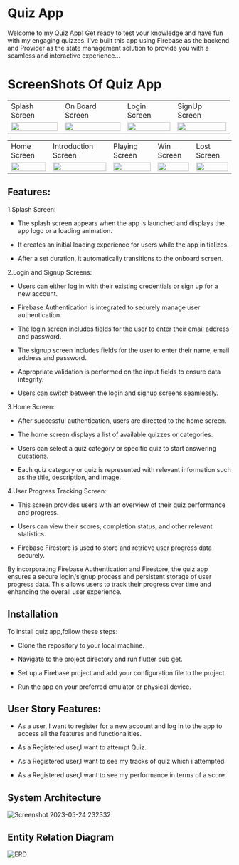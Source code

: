 # Quiz App

Welcome to my Quiz App! Get ready to test your knowledge and have fun with my engaging quizzes. I've built this app using Firebase as the backend and Provider as the state management solution to provide you with a seamless and interactive experience...

# ScreenShots Of Quiz App
<table style="width: 500px;">
  <tr>
    <td>Splash Screen</td>
    <td>On Board Screen</td>
    <td>Login Screen</td>
    <td>SignUp Screen</td>
    
  </tr>
  <tr>
    <td><img src="https://github.com/hamxamehboob/Quiz-App/assets/97390895/6a3662e1-b884-4a77-8bd7-07d29ffcc096.jpg" style="width: 100%;"></td>
    <td><img src="https://github.com/hamxamehboob/Quiz-App/assets/97390895/6b1b1c32-cc46-406b-8d39-70e1c33bcdc2.jpg" style="width: 100%;"></td>
    <td><img src="https://github.com/hamxamehboob/Quiz-App/assets/97390895/15b98aaa-887e-43b8-ad10-77a469a311c6.jpg" style="width: 100%;"></td>
    <td><img src="https://github.com/hamxamehboob/Quiz-App/assets/97390895/84e5c6a3-7ec7-4284-82aa-b9c76582b513.jpg" style="width: 100%;"></td>
   
  </tr>
</table>
<table>
  <tr>
    <td>Home Screen</td>
    <td>Introduction Screen</td>
    <td>Playing Screen</td>
    <td>Win Screen</td>
    <td>Lost Screen</td>
  </tr>  
  <tr>
     <td><img src="https://github.com/hamxamehboob/Quiz-App/assets/97390895/18526553-aba7-4f6c-a187-fad543035d69.jpg" style="width: 100%;"></td>
    <td><img src="https://github.com/hamxamehboob/Quiz-App/assets/97390895/804ff2f8-74ed-4c4c-93be-8261c0d7a4c1.jpg" style="width: 100%;"></td>
    <td><img src="https://github.com/hamxamehboob/Quiz-App/assets/97390895/c397bda4-55a2-4782-a065-296f7043c8bb.jpg" style="width: 100%;"></td>
    <td><img src="https://github.com/hamxamehboob/Quiz-App/assets/97390895/e4f229fe-1e00-4a90-9ecb-f738e5f7b0fd.jpg" style="width: 100%;"></td>
    <td><img src="https://github.com/hamxamehboob/Quiz-App/assets/97390895/66e784ff-1987-4232-a74d-b0d0e86f282b.jpg" style="width: 100%;"></td>
  </tr>
  </table>
  

## Features:
1.Splash Screen:

* The splash screen appears when the app is launched and displays the app logo or a loading animation.

* It creates an initial loading experience for users while the app initializes.

* After a set duration, it automatically transitions to the onboard screen.

2.Login and Signup Screens:

* Users can either log in with their existing credentials or sign up for a new account.

* Firebase Authentication is integrated to securely manage user authentication.

* The login screen includes fields for the user to enter their email address and password.

* The signup screen includes fields for the user to enter their name, email address and  password.

* Appropriate validation is performed on the input fields to ensure data integrity.

* Users can switch between the login and signup screens seamlessly.

3.Home Screen:

* After successful authentication, users are directed to the home screen.

* The home screen displays a list of available quizzes or categories.

* Users can select a quiz category or specific quiz to start answering questions.

* Each quiz category or quiz is represented with relevant information such as the title, description, and image.

4.User Progress Tracking Screen:

* This screen provides users with an overview of their quiz performance and progress.

* Users can view their scores, completion status, and other relevant statistics.

* Firebase Firestore is used to store and retrieve user progress data securely.

By incorporating Firebase Authentication and Firestore, the quiz app ensures a secure login/signup process and persistent storage of user progress data. This allows users to track their progress over time and enhancing the overall user experience.

## Installation
To install quiz app,follow these steps:

* Clone the repository to your local machine.

* Navigate to the project directory and run flutter pub get.

* Set up a Firebase project and add your configuration file to the project.

* Run the app on your preferred emulator or physical device.

## User Story Features:
* As a user, I want to register for a new account and log in to the app to access all the features and functionalities.

* As a Registered user,I want to attempt Quiz.

* As a Registered user,I want to see my tracks of quiz which i attempted.

* As a Registered user,I want to see my performance in terms of a score.


 
## System Architecture
![Screenshot 2023-05-24 232332](https://github.com/hamxamehboob/Quiz-App/assets/97390895/0c98097c-9bc3-4a86-82de-d5a6d5c3c855)

## Entity Relation Diagram
![ERD](https://github.com/hamxamehboob/Quiz-App/assets/97390895/50b1ab9e-b165-4f11-8593-fce0f56ab9d7)




